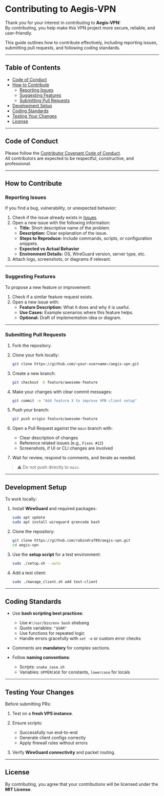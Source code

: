 # Contributing to Aegis-VPN

Thank you for your interest in contributing to **Aegis-VPN**!  
By contributing, you help make this VPN project more secure, reliable, and user-friendly.

This guide outlines how to contribute effectively, including reporting issues, submitting pull requests, and following coding standards.

---

## Table of Contents

- [Code of Conduct](#code-of-conduct)  
- [How to Contribute](#how-to-contribute)  
  - [Reporting Issues](#reporting-issues)  
  - [Suggesting Features](#suggesting-features)  
  - [Submitting Pull Requests](#submitting-pull-requests)  
- [Development Setup](#development-setup)  
- [Coding Standards](#coding-standards)  
- [Testing Your Changes](#testing-your-changes)  
- [License](#license)  

---

## Code of Conduct

Please follow the [Contributor Covenant Code of Conduct](https://www.contributor-covenant.org/).  
All contributors are expected to be respectful, constructive, and professional.

---

## How to Contribute

### Reporting Issues

If you find a bug, vulnerability, or unexpected behavior:

1. Check if the issue already exists in [Issues](https://github.com/rabindra789/aegis-vpn/issues).  
2. Open a new issue with the following information:
   - **Title:** Short descriptive name of the problem.
   - **Description:** Clear explanation of the issue.
   - **Steps to Reproduce:** Include commands, scripts, or configuration snippets.
   - **Expected vs Actual Behavior**
   - **Environment Details:** OS, WireGuard version, server type, etc.
3. Attach logs, screenshots, or diagrams if relevant.

---

### Suggesting Features

To propose a new feature or improvement:

1. Check if a similar feature request exists.  
2. Open a new issue with:
   - **Feature Description:** What it does and why it is useful.
   - **Use Cases:** Example scenarios where this feature helps.
   - **Optional:** Draft of implementation idea or diagram.

---

### Submitting Pull Requests

1. Fork the repository.  
2. Clone your fork locally:
   ```bash
   git clone https://github.com/<your-username>/aegis-vpn.git
    ```

3. Create a new branch:

   ```bash
   git checkout -b feature/awesome-feature
   ```
4. Make your changes with clear commit messages:

   ```bash
   git commit -m "Add feature X to improve VPN client setup"
   ```
5. Push your branch:

   ```bash
   git push origin feature/awesome-feature
   ```
6. Open a Pull Request against the `main` branch with:

   * Clear description of changes
   * Reference related issues (e.g., `Fixes #12`)
   * Screenshots, if UI or CLI changes are involved
7. Wait for review, respond to comments, and iterate as needed.

> ⚠️ Do not push directly to `main`.

---

## Development Setup

To work locally:

1. Install **WireGuard** and required packages:

   ```bash
   sudo apt update
   sudo apt install wireguard qrencode bash
   ```
2. Clone the repository:

   ```bash
   git clone https://github.com/rabindra789/aegis-vpn.git
   cd aegis-vpn
   ```
3. Use the **setup script** for a test environment:

   ```bash
   sudo ./setup.sh --auto
   ```
4. Add a test client:

   ```bash
   sudo ./manage_client.sh add test-client
   ```

---

## Coding Standards

* Use **bash scripting best practices**:

  * Use `#!/usr/bin/env bash` shebang
  * Quote variables: `"$VAR"`
  * Use functions for repeated logic
  * Handle errors gracefully with `set -e` or custom error checks
* Comments are **mandatory** for complex sections.
* Follow **naming conventions**:

  * Scripts: `snake_case.sh`
  * Variables: `UPPERCASE` for constants, `lowercase` for locals

---

## Testing Your Changes

Before submitting PRs:

1. Test on a **fresh VPS instance**.
2. Ensure scripts:

   * Successfully run end-to-end
   * Generate client configs correctly
   * Apply firewall rules without errors
3. Verify **WireGuard connectivity** and packet routing.

---

## License

By contributing, you agree that your contributions will be licensed under the **MIT License**.
